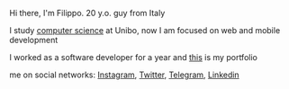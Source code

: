 
Hi there, I'm Filippo. 20 y.o. guy from Italy

I study [computer science](https://corsi.unibo.it/laurea/InformaticaManagement) at Unibo, now I am focused on web and mobile development

I worked as a software developer for a year and [this](https://filippobrigati.vercel.app/) is my portfolio

me on social networks: [Instagram](https://www.instagram.com/fillo.brigati/), [Twitter](https://twitter.com/brigati_filippo), [Telegram](https://t.me/filippobrigati), [Linkedin](https://www.linkedin.com/in/filippo-brigati-6569981b2/)

